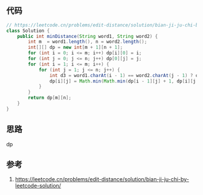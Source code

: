 ## 代码

```java
// https://leetcode.cn/problems/edit-distance/solution/bian-ji-ju-chi-by-leetcode-solution/
class Solution {
    public int minDistance(String word1, String word2) {
        int m  = word1.length(), n = word2.length();
        int[][] dp = new int[m + 1][n + 1];
        for (int i = 0; i <= m; i++) dp[i][0] = i;
        for (int j = 0; j <= n; j++) dp[0][j] = j;
        for (int i = 1; i <= m; i++) {
            for (int j = 1; j <= n; j++) {
                int d3 = word1.charAt(i - 1) == word2.charAt(j - 1) ? dp[i - 1][j - 1] : dp[i - 1][j - 1] + 1;
                dp[i][j] = Math.min(Math.min(dp[i - 1][j] + 1, dp[i][j - 1] + 1), d3);
            }
        }
        return dp[m][n];
    }
}
```

## 思路

dp

## 参考

1. https://leetcode.cn/problems/edit-distance/solution/bian-ji-ju-chi-by-leetcode-solution/